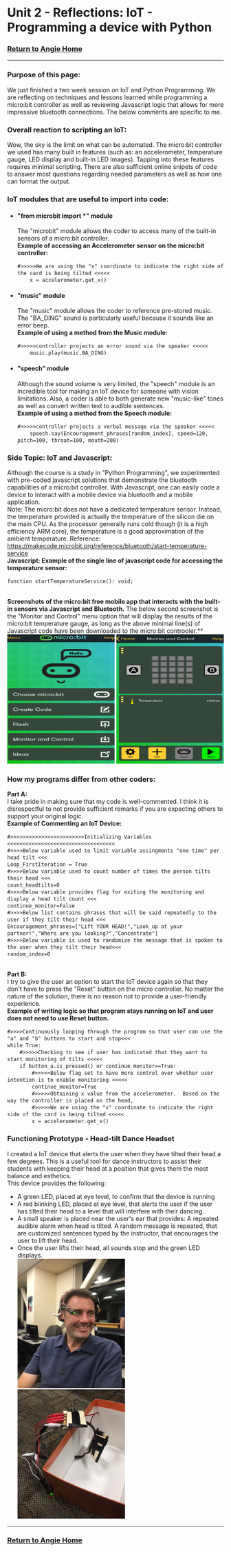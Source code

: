 # Unit 2 - Reflections: IoT - Programming a device with Python
### [Return to Angie Home](https://angie-gh.github.io/adix.github.io/)


*********************************************************************************** 

### Purpose of this page:
We just finished a two week session on IoT and Python Programming.  We are reflecting on techniques and lessons learned while programming a micro:bit controller as well as reviewing Javascript logic that allows for more impressive bluetooth connections. 
The below comments are specific to me.

### Overall reaction to scripting an IoT:
Wow, the sky is the limit on what can be automated.  The micro:bit controller we used has many built in features (such as: an accelerometer, temperature gauge, LED display and built-in LED images).  Tapping into these features requires minimal scripting. There are also sufficient online snipets of code to answer most questions regarding needed parameters as well as how one can format the output.     


### IoT modules that are useful to import into code:
- ####  "from microbit import *" module
	The "microbit" module allows the coder to access many of the built-in sensors of a micro:bit controller.  
	**Example of accessing an Accelerometer sensor on the micro:bit controller:**
	```
	#>>>>>We are using the "x" coordinate to indicate the right side of the card is being tilted <<<<<
        x = accelerometer.get_x()
	```
	
- #### "music" module
	The "music" module allows the coder to reference pre-stored music.  The "BA_DING" sound is particularly useful because it sounds like an error beep. 
	<br/>**Example of using a method from the Music module:**
	```
	#>>>>>controller projects an error sound via the speaker <<<<<
        music.play(music.BA_DING)
	```
- #### "speech" module
	Although the sound volume is very limited, the "speech" module is an incredible tool for making an IoT device for someone with vision limitations.  Also, a coder is able to both generate new "music-like" tones as well as convert written text to audible sentences.
	<br/>**Example of using a method from the Speech module:**
	```
	#>>>>>controller projects a verbal message via the speaker <<<<<
        speech.say(Encouragement_phrases[random_index], speed=120, pitch=100, throat=100, mouth=200)
	```
### Side Topic:  IoT and Javascript:
Although the course is a study in "Python Programming", we experimented with pre-coded javascript solutions that demonstrate the bluetooth capabilities of a micro:bit controller.  With Javascript, one can easily code a device to interact with a mobile device via bluetooth and a mobile application.
<br/>Note:  The micro:bit does not have a dedicated temperature sensor. Instead, the temperature provided is actually the temperature of the silicon die on the main CPU. As the processor generally runs cold though (it is a high efficiency ARM core), the temperature is a good approximation of the ambient temperature.  Reference:  https://makecode.microbit.org/reference/bluetooth/start-temperature-service
<br/>**Javascript: Example of the single line of javascript code for accessing the temperature sensor:**
```
function startTemperatureService(): void;
```
<br/>**Screenshots of the micro:bit free mobile app that interacts with the built-in sensors via Javascript and Bluetooth.**
The below second screenshot is the "Monitor and Control" menu option that will display the results of the micro:bit temperature gauge, as long as the above minimal line(s) of Javascript code have been downloaded to the micro:bit controoler.**
<br/><img src="https://raw.githubusercontent.com/Angie-gh/adix.github.io/master/microbit_mobileapp_mainmenu.jpg" height="300" width="250">  <img src="https://raw.githubusercontent.com/Angie-gh/adix.github.io/master/microbit_mobileapp_monitorcontrol.jpg" height="300" width="250">

### How my programs differ from other coders:
**Part A:**
<br/>I take pride in making sure that my code is well-commented.  I think it is disrespectful to not provide sufficient remarks if you are expecting others to support your original logic. 
<br/>**Example of Commenting an IoT Device:**
```
#>>>>>>>>>>>>>>>>>>>>>>>>Initializing Variables <<<<<<<<<<<<<<<<<<<<<<<<<<<<<<<<<<<
#>>>>Below variable used to limit variable assingments "one time" per head tilt <<<
Loop_FirstIteration = True
#>>>>Below variable used to count number of times the person tilts their head <<<
count_headtilts=0
#>>>>Below variable provides flag for exiting the monitoring and display a head tilt count <<<
continue_monitor=False
#>>>>Below list contains phrases that will be said repeatedly to the user if they tilt their head <<<
Encouragement_phrases=["Lift YOUR HEAD!","Look up at your partner!","Where are you looking?","Concentrate"]
#>>>>Below variable is used to randomize the message that is spoken to the user when they tilt their head<<<
random_index=0
```
<br/>**Part B:**
<br/>I try to give the user an option to start the IoT device again so that they don't have to press the "Reset" button on the micro controller.  No matter the nature of the solution, there is no reason not to provide a user-friendly experience. 
<br/>**Example of writing logic so that program stays running on IoT and user does not need to use Reset button.**
```
#>>>>Continuously looping through the program so that user can use the "a" and "b" buttons to start and stop<<<
while True:
    #>>>>>Checking to see if user has indicated that they want to start monitoring of tilts <<<<<
    if button_a.is_pressed() or continue_monitor==True:
        #>>>>>Below flag set to have more control over whether user intention is to enable monitoring <<<<<
        continue_monitor=True
        #>>>>>Obtaining x value from the accelerometer.  Based on the way the controller is placed on the head, 
        #>>>>>We are using the "x" coordinate to indicate the right side of the card is being tilted <<<<<
        x = accelerometer.get_x()
```


### Functioning Prototype - Head-tilt Dance Headset 
I created a IoT device that alerts the user when they have tilted their head a few degrees.  This is a useful tool for dance instructors to assist their students with keeping their head at a position that gives them the most balance and esthetics.  
This device provides the following:
- A green LED, placed at eye level, to confirm that the device is running
- A red blinking LED, placed at eye level, that alerts the user if the user has tilted their head to a level that will interfere with their dancing.
- A small speaker is placed near the user's ear that provides:
    A repeated audible alarm when head is tilted.
    A random message is repeated, that are customized sentences typed by the instructor, that encourages the user to lift their head.
- Once the user lifts their head, all sounds stop and the green LED displays.  <br/><img src="https://raw.githubusercontent.com/Angie-gh/adix.github.io/master/IoT_headset.jpg" height="300" width="250">  <img src="https://raw.githubusercontent.com/Angie-gh/adix.github.io/master/IoT_standalone_headset.jpg" height="300" width="250">
*********************************************************************************** 

### [Return to Angie Home](https://angie-gh.github.io/adix.github.io/)


